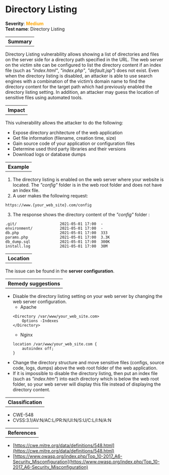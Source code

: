 # Directory Listing

<b>Severity</b>: <b><font color="orange">Medium</font></b><br>
<b>Test name</b>: Directory Listing

<table id="simple-table">
    <tr>
        <th><strong>Summary</strong></th>
    </tr>
</table>

Directory Listing vulnerability allows showing a list of directories and files on the server side for a directory path specified in the URL. The web server on the victim site can be configured to list the directory content if an index file (such as _"index.html"_, _"index.php"_, _"default.jsp"_) does not exist. Even when the directory listing is disabled, an attacker is able to use search engines with a combination of the victim’s domain name to find the directory content for the target path which had previously enabled the directory listing setting. In addition, an attacker may guess the location of sensitive files using automated tools.


<table id="simple-table">
    <tr>
        <th><strong>Impact</strong></th>
    </tr>
</table>

This vulnerability allows the attacker to do the following:
* Expose directory architecture of the web application
* Get file information (filename, creation time, size)
* Gain source code of your application or configuration files
* Determine used third party libraries and their versions
* Download logs or database dumps


<table id="simple-table">
    <tr>
        <th><strong>Example</strong></th>
    </tr>
</table>

1. The directory listing is enabled on the web server where your website is located. The _"config"_ folder is in the web root folder and does not have an index file. 
2. A user makes the following request: 
```
https://www.{your_web_site}.com/config
```

3. The response shows the directory content of the _"config"_ folder :
```
.git/                   2021-05-01 17:00  -
environment/            2021-05-01 17:00  -
db.php                  2021-05-01 17:00  333
params.php              2021-05-01 17:00  3.3K
db_dump.sql             2021-05-01 17:00  300K
install.log             2021-05-01 17:00  30M
```


<table id="simple-table">
    <tr>
        <th><strong>Location</strong></th>
    </tr>
</table>

The issue can be found in the **server configuration**.

<table id="simple-table">
    <tr>
        <th><strong>Remedy suggestions</strong></th>
    </tr>
</table>

* Disable the directory listing setting on your web server by changing the web server configuration.
    * Apache
    ```   
    <Directory /var/www/your_web_site.com>
        Options -Indexes
    </Directory>
    ```
    * Nginx
    ```     
    location /var/www/your_web_site.com {
        autoindex off;
    }
    ```
* Change the directory structure and move sensitive files (configs, source code, logs, dumps) above the web root folder of the web application.
* If it is impossible to disable the directory listing, then put an index file (such as _"index.htm"_) into each directory which is below the web root folder, so your web server will display this file instead of displaying the directory content.




<table id="simple-table">
    <tr>
        <th><strong>Classification</strong></th>
    </tr>
</table>

* CWE-548
* CVSS:3.1/AV:N/AC:L/PR:N/UI:N/S:U/C:L/I:N/A:N

<table id="simple-table">
    <tr>
        <th><strong>References</strong></th>
    </tr>
</table>

* [https://cwe.mitre.org/data/definitions/548.html](https://cwe.mitre.org/data/definitions/548.html)
* [https://www.owasp.org/index.php/Top_10-2017_A6-Security_Misconfiguration](https://www.owasp.org/index.php/Top_10-2017_A6-Security_Misconfiguration)